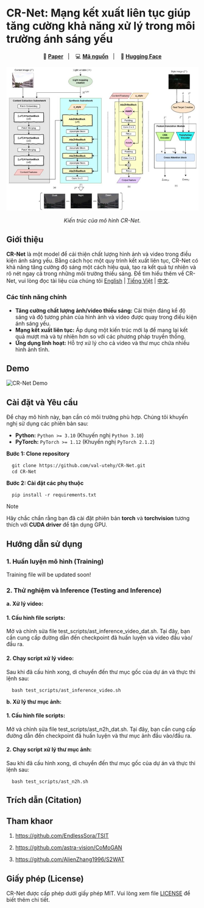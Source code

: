 # CR-Net: Mạng kết xuất liên tục giúp tăng cường khả năng xử lý trong môi trường ánh sáng yếu

<p align="center">
    📄 <a href="link-to-your-paper"><b>Paper</b></a>&nbsp;&nbsp; | &nbsp;&nbsp;
    💻 <a href="https://github.com/val-utehy/CR-Net"><b>Mã nguồn</b></a>&nbsp;&nbsp; | &nbsp;&nbsp;
    🤗 <a href="https://huggingface.co/val-utehy/CR-Net"><b>Hugging Face</b></a>
</p>


<p align="center">
    <img src="structures.jpg" width="800"/>
<p>

<p align="center">
    <em>Kiến trúc của mô hình CR-Net.</em>
<p>


## Giới thiệu

**CR-Net** là một model để cải thiện chất lượng hình ảnh và video trong điều kiện ánh sáng yếu. 
Bằng cách học một quy trình kết xuất liên tục, CR-Net có khả năng tăng cường độ sáng một cách hiệu quả, tạo ra kết quả tự nhiên và rõ nét ngay cả trong những môi trường thiếu sáng.
Để tìm hiểu thêm về CR-Net, vui lòng đọc tài liệu của chúng tôi [English](../README.md) | [Tiếng Việt](README-vi.md) | [中文](README-zh.md).


### Các tính năng chính

*   **Tăng cường chất lượng ảnh/video thiếu sáng:** Cải thiện đáng kể độ sáng và độ tương phản của hình ảnh và video được quay trong điều kiện ánh sáng yếu.
*   **Mạng kết xuất liên tục:** Áp dụng một kiến trúc mới lạ để mang lại kết quả mượt mà và tự nhiên hơn so với các phương pháp truyền thống.
*   **Ứng dụng linh hoạt:** Hỗ trợ xử lý cho cả video và thư mục chứa nhiều hình ảnh tĩnh.
## Demo

![CR-Net Demo](video_demo.gif)


## Cài đặt và Yêu cầu

Để chạy mô hình này, bạn cần có môi trường phù hợp. Chúng tôi khuyến nghị sử dụng các phiên bản sau:

*   **Python:** `Python >= 3.10` (Khuyến nghị `Python 3.10`)
*   **PyTorch:** `PyTorch >= 1.12` (Khuyến nghị `PyTorch 2.1.2`)

**Bước 1: Clone repository**

```shell
  git clone https://github.com/val-utehy/CR-Net.git
  cd CR-Net
```

**Bước 2: Cài đặt các phụ thuộc**

```shell
  pip install -r requirements.txt
```

> [!NOTE]  
> Hãy chắc chắn rằng bạn đã cài đặt phiên bản **torch** và **torchvision** tương thích với **CUDA driver** để tận dụng GPU.


## Hướng dẫn sử dụng

### 1. Huấn luyện mô hình (Training)

Training file will be updated soon!

[//]: # (Để huấn luyện mô hình CR-Net trên bộ dữ liệu của riêng bạn, hãy làm theo các bước sau:)

[//]: # ()
[//]: # (**a. Cấu hình file script huấn luyện:**)

[//]: # ()
[//]: # (Mở và chỉnh sửa file `train_scripts/ast_n2h_dat.sh`. Trong file này, bạn cần chỉ định các đường dẫn quan trọng như đường dẫn đến bộ dữ liệu và nơi lưu checkpoint.)

[//]: # ()
[//]: # (**b. Chạy script huấn luyện:**)

[//]: # ()
[//]: # (Sau khi đã cấu hình xong, di chuyển đến thư mục gốc của dự án và thực thi lệnh sau:)

[//]: # ()
[//]: # (```shell)

[//]: # (    bash train_scripts/ast_n2h_dat.sh)

[//]: # (```)

### 2. Thử nghiệm và Inference (Testing and Inference)
**a. Xử lý video:**
#### 1. Cấu hình file scripts:
Mở và chỉnh sửa file test_scripts/ast_inference_video_dat.sh. Tại đây, bạn cần cung cấp đường dẫn đến checkpoint đã huấn luyện và video đầu vào/đầu ra.
#### 2. Chạy script xử lý video: 
Sau khi đã cấu hình xong, di chuyển đến thư mục gốc của dự án và thực thi lệnh sau:
```shell
  bash test_scripts/ast_inference_video.sh
```

**b. Xử lý thư mục ảnh:**
#### 1. Cấu hình file scripts:
Mở và chỉnh sửa file test_scripts/ast_n2h_dat.sh. Tại đây, bạn cần cung cấp đường dẫn đến checkpoint đã huấn luyện và thư mục ảnh đầu vào/đầu ra.

#### 2. Chạy script xử lý thư mục ảnh:
Sau khi đã cấu hình xong, di chuyển đến thư mục gốc của dự án và thực thi lệnh sau:
```shell
  bash test_scripts/ast_n2h.sh
```


## Trích dẫn (Citation)

[//]: # (```bibtex)

[//]: # (@article{crnet2025,)

[//]: # (    title={CR-Net: A Continuous Rendering Network for Improving Robustness to Low-illumination},)

[//]: # (    author={Tên tác giả 1 and Tên tác giả 2 and ...},)

[//]: # (    journal={Tên hội nghị hoặc tạp chí},)

[//]: # (    year={2025})

[//]: # (})

[//]: # (```)
## Tham khaor

1. https://github.com/EndlessSora/TSIT

2. https://github.com/astra-vision/CoMoGAN

3. https://github.com/AlienZhang1996/S2WAT

## Giấy phép (License)
CR-Net được cấp phép dưới giấy phép MIT. Vui lòng xem file [LICENSE](../LICENSE) để biết thêm chi tiết.

